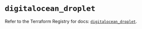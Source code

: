 # `digitalocean_droplet`

Refer to the Terraform Registry for docs: [`digitalocean_droplet`](https://registry.terraform.io/providers/digitalocean/digitalocean/2.44.0/docs/resources/droplet).
